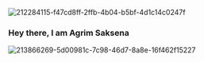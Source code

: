 ![212284115-f47cd8ff-2ffb-4b04-b5bf-4d1c14c0247f](https://github.com/agrim92/agrim92/assets/68190624/6d56eeaf-4efd-4f91-9912-e4d1786577e2)

### Hey there, I am Agrim Saksena
![213866269-5d00981c-7c98-46d7-8a8e-16f462f15227](https://github.com/agrim92/agrim92/assets/68190624/d4dfb0c6-b75e-4d3d-8548-a427a9eff6e9)




<!--
**agrim92/agrim92** is a ✨ _special_ ✨ repository because its `README.md` (this file) appears on your GitHub profile.

Here are some ideas to get you started:

- 🔭 I’m currently working on ...
- 🌱 I’m currently learning ...
- 👯 I’m looking to collaborate on ...
- 🤔 I’m looking for help with ...
- 💬 Ask me about ...
- 📫 How to reach me: ...
- 😄 Pronouns: ...
- ⚡ Fun fact: ...
-->
